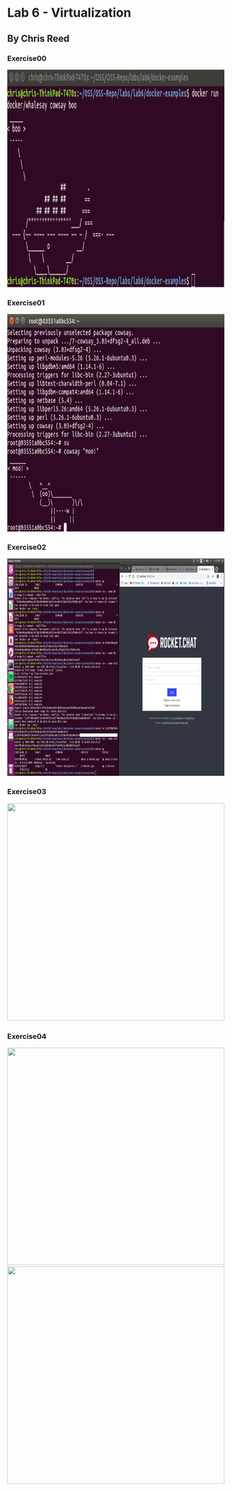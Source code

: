 # Lab 6 - Virtualization
## By Chris Reed

### Exercise00

<img src="Step00.png" width = "500" height = "500">

### Exercise01

<img src="Step01.png" width = "500" height = "500">

### Exercise02

<img src="example02.png" width = "500" height = "500">

### Exercise03

<img src="example03.png" width = "500" height = "500">

### Exercise04

<img src="example04_work.png" width = "500" height = "500">
<img src="example04.png" width = "500" height = "500">

